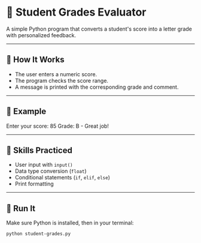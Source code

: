 # 🧮 Student Grades Evaluator

A simple Python program that converts a student's score into a letter grade with personalized feedback.

---

## 📜 How It Works

- The user enters a numeric score.
- The program checks the score range.
- A message is printed with the corresponding grade and comment.

---

## 🧪 Example

Enter your score: 85
Grade: B - Great job!

---

## 🧠 Skills Practiced

- User input with `input()`
- Data type conversion (`float`)
- Conditional statements (`if`, `elif`, `else`)
- Print formatting

---

## 🚀 Run It

Make sure Python is installed, then in your terminal:

```bash
python student-grades.py
